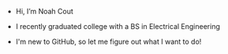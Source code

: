 - Hi, I’m Noah Cout
- I recently graduated college with a BS in Electrical Engineering

- I'm new to GitHub, so let me figure out what I want to do!

<!---
coutnoah/coutnoah is a ✨ special ✨ repository because its `README.md` (this file) appears on your GitHub profile.
You can click the Preview link to take a look at your changes.
--->
